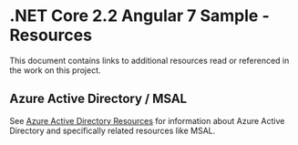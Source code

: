 #  .NET Core 2.2 Angular 7 Sample - Resources

This document contains links to additional resources read or referenced in the work on this project.

## Azure Active Directory / MSAL

See [Azure Active Directory Resources](./AzureADResources.md) for information about
Azure Active Directory and specifically related resources like MSAL.

